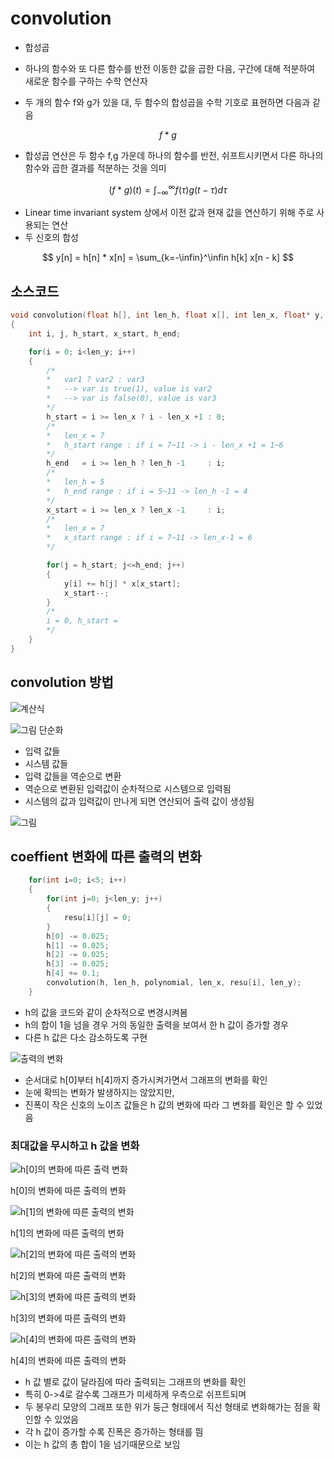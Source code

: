 # convolution 

- 합성곱
- 하나의 함수와 또 다른 함수를 반전 이동한 값을 곱한 다음, 구간에 대해 적분하여 새로운 함수를 구하는 수학 연산자



- 두 개의 함수 f와 g가 있을 대, 두 함수의 합성곱을 수학 기호로 표현하면 다음과 같음

$$
f * g
$$

- 합성곱 연산은 두 함수 f,g 가운데 하나의 함수를 반전, 쉬프트시키면서 다른 하나의 함수와 곱한 결과를 적분하는 것을 의미

$$
(f*g)(t) = \int_{-\infty}^\infty f(\tau)g(t - \tau)d\tau
$$



- Linear time invariant system 상에서 이전 값과 현재 값을 연산하기 위해 주로 사용되는 연산
- 두 신호의 합성

$$
y[n] = h[n] * x[n] = \sum_{k=-\infin}^\infin h[k] x[n - k]
$$



## 소스코드

```c++
void convolution(float h[], int len_h, float x[], int len_x, float* y, int len_y)
{
	int i, j, h_start, x_start, h_end;

	for(i = 0; i<len_y; i++)
	{
		/*
		*	var1 ? var2 : var3
		*	--> var is true(1), value is var2
		*	--> var is false(0), value is var3
		*/
		h_start = i >= len_x ? i - len_x +1 : 0;
		/*
		*	len_x = 7
		*	h_start range : if i = 7~11 -> i - len_x +1 = 1~6	
		*/
		h_end	= i >= len_h ? len_h -1		: i;
		/*
		*	len_h = 5
		*	h_end range : if i = 5~11 -> len_h -1 = 4
		*/
		x_start = i >= len_x ? len_x -1		: i;
		/*
		*	len_x = 7
		*	x_start range : if i = 7~11 -> len_x-1 = 6
		*/

		for(j = h_start; j<=h_end; j++)
		{
			y[i] += h[j] * x[x_start];
			x_start--;
		}
		/*
		i = 0, h_start = 
		*/
	}
}
```



## convolution 방법

![계산식](image/convolution_01.png)

![그림 단순화](image/convolution_02.png)

- 입력 값들
- 시스템 값들
- 입력 값들을 역순으로 변환
- 역순으로 변환된 입력값이 순차적으로 시스템으로 입력됨
- 시스템의 값과 입력값이 만나게 되면 연산되어 출력 값이 생성됨

![그림](image/convolution_03.png)



## coeffient 변화에 따른 출력의 변화

```c++
	for(int i=0; i<5; i++)
	{
		for(int j=0; j<len_y; j++)
		{
			resu[i][j] = 0;
		}
		h[0] -= 0.025;
		h[1] -= 0.025;
		h[2] -= 0.025;
		h[3] -= 0.025;
		h[4] += 0.1;
		convolution(h, len_h, polynomial, len_x, resu[i], len_y);
	}
```

- h의 값을 코드와 같이 순차적으로 변경시켜봄
- h의 합이 1을 넘을 경우 거의 동일한 출력을 보여서 한 h 값이 증가할 경우 
- 다른 h 값은 다소 감소하도록 구현

![출력의 변화](image/h_valueChanged.png)

- 순서대로 h[0]부터 h[4]까지 증가시켜가면서 그래프의 변화를 확인
- 눈에 확띄는 변화가 발생하지는 않았지만, 
- 진폭이 작은 신호의 노이즈 값들은 h 값의 변화에 따라 그 변화를 확인은 할 수 있었음

### 최대값을 무시하고 h 값을 변화

![h[0]의 변화에 따른 출력 변화](image/coeffi_1/[coeffi]h0_0.1_0.6.png)

h[0]의 변화에 따른 출력의 변화

![h[1]의 변화에 따른 출력의 변화](image/coeffi_1/[coeffi]h1_0.1_0.6.png)

h[1]의 변화에 따른 출력의 변화

![h[2]의 변화에 따른 출력의 변화](image/coeffi_1/[coeffi]h2_0.2_0.7.png)

h[2]의 변화에 따른 출력의 변화

![h[3]의 변화에 따른 출력의 변화](image/coeffi_1/[coeffi]h3_0.2_0.7.png)

h[3]의 변화에 따른 출력의 변화

![h[4]의 변화에 따른 출력의 변화](image/coeffi_1/[coeffi]h4_0.4_0.9.png)

h[4]의 변화에 따른 출력의 변화

- h 값 별로 값이 달라짐에 따라 출력되는 그래프의 변화를 확인
- 특히 0->4로 갈수록 그래프가 미세하게 우측으로 쉬프트되며
- 두 봉우리 모양의 그래프 또한 위가 둥근 형태에서 직선 형태로 변화해가는 점을 확인할 수 있었음
- 각 h 값이 증가할 수록 진폭은 증가하는 형태를 띔
- 이는 h 값의 총 합이 1을 넘기때문으로 보임